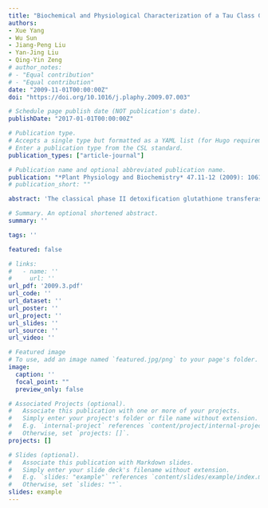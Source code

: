 ```yaml
---
title: "Biochemical and Physiological Characterization of a Tau Class Glutathione Transferase from Rice (oryza Sativa)"
authors:
- Xue Yang
- Wu Sun
- Jiang-Peng Liu
- Yan-Jing Liu
- Qing-Yin Zeng
# author_notes:
# - "Equal contribution"
# - "Equal contribution"
date: "2009-11-01T00:00:00Z"
doi: "https://doi.org/10.1016/j.plaphy.2009.07.003" 

# Schedule page publish date (NOT publication's date).
publishDate: "2017-01-01T00:00:00Z"

# Publication type.
# Accepts a single type but formatted as a YAML list (for Hugo requirements).
# Enter a publication type from the CSL standard.
publication_types: ["article-journal"]

# Publication name and optional abbreviated publication name.
publication: "*Plant Physiology and Biochemistry* 47.11-12 (2009): 1061-1068"
# publication_short: ""

abstract: 'The classical phase II detoxification glutathione transferases (GSTs) are key metabolic enzymes that catalyze the conjugation of glutathione to various electrophilic compounds. A tau class GST gene (OsGSTU17) was cloned from rice, which encodes a protein of 223 amino acid residues with a calculated molecular mass of 25.18 kDa. The recombinant OsGSTU17 formed a homodimer protein and showed GSH-conjugating activity with various xenobiotics. Kinetic analysis with respect to NBD-Cl as substrate revealed a K-m of 0.324 mM and V-max of 0.219 mu mol/min per mg of protein. The enzyme had a maximum activity at pH 7.5, and a high thermal stability with 81% of its initial activity at 55 degrees C for 15 min. Site-directed mutagenesis revealed that Ser15 in the N-terminal domain is a critical catalytic residue, responsible for stabilisation of the thiolate anion of enzyme-bound glutathione. OsGSTU17 mRNA was expressed in different tissues of rice, both above and below ground. The relative transcript levels of OsGSTU17 mRNA varied significantly among the tissues in response to CDNB, hydrogen peroxide and atrazine treatments, indicating the gene has diverse regulation mechanisms in response to abiotic stresses.'

# Summary. An optional shortened abstract.
summary: ''

tags: ''

featured: false

# links:
#   - name: ''
#     url: ''
url_pdf: '2009.3.pdf'
url_code: ''
url_dataset: ''
url_poster: ''
url_project: ''
url_slides: ''
url_source: ''
url_video: ''

# Featured image
# To use, add an image named `featured.jpg/png` to your page's folder. 
image:
  caption: ''
  focal_point: ""
  preview_only: false

# Associated Projects (optional).
#   Associate this publication with one or more of your projects.
#   Simply enter your project's folder or file name without extension.
#   E.g. `internal-project` references `content/project/internal-project/index.md`.
#   Otherwise, set `projects: []`.
projects: []

# Slides (optional).
#   Associate this publication with Markdown slides.
#   Simply enter your slide deck's filename without extension.
#   E.g. `slides: "example"` references `content/slides/example/index.md`.
#   Otherwise, set `slides: ""`.
slides: example
---
```



